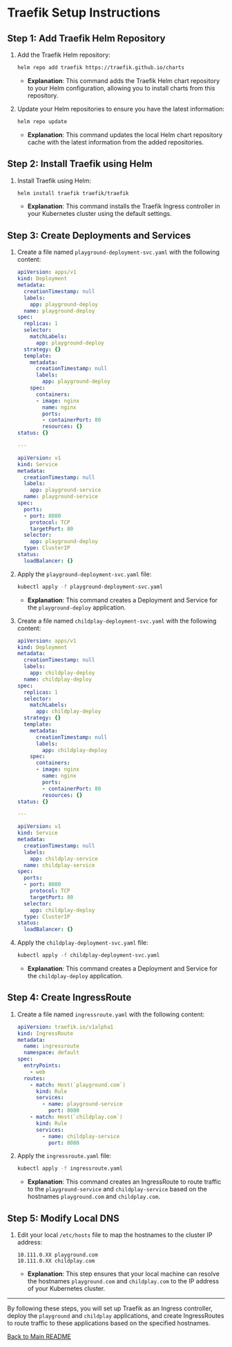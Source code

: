 # Traefik Setup Instructions

## Step 1: Add Traefik Helm Repository

1. Add the Traefik Helm repository:

    ```bash
    helm repo add traefik https://traefik.github.io/charts
    ```

    - **Explanation**: This command adds the Traefik Helm chart repository to your Helm configuration, allowing you to install charts from this repository.

2. Update your Helm repositories to ensure you have the latest information:

    ```bash
    helm repo update
    ```

    - **Explanation**: This command updates the local Helm chart repository cache with the latest information from the added repositories.

## Step 2: Install Traefik using Helm

1. Install Traefik using Helm:

    ```bash
    helm install traefik traefik/traefik
    ```

    - **Explanation**: This command installs the Traefik Ingress controller in your Kubernetes cluster using the default settings.

## Step 3: Create Deployments and Services

1. Create a file named `playground-deployment-svc.yaml` with the following content:

    ```yaml name=playground-deployment-svc.yaml
    apiVersion: apps/v1
    kind: Deployment
    metadata:
      creationTimestamp: null
      labels:
        app: playground-deploy
      name: playground-deploy
    spec:
      replicas: 1
      selector:
        matchLabels:
          app: playground-deploy
      strategy: {}
      template:
        metadata:
          creationTimestamp: null
          labels:
            app: playground-deploy
        spec:
          containers:
          - image: nginx
            name: nginx
            ports:
            - containerPort: 80
            resources: {}
    status: {}

    ---

    apiVersion: v1
    kind: Service
    metadata:
      creationTimestamp: null
      labels:
        app: playground-service
      name: playground-service
    spec:
      ports:
      - port: 8080
        protocol: TCP
        targetPort: 80
      selector:
        app: playground-deploy
      type: ClusterIP
    status:
      loadBalancer: {}
    ```

2. Apply the `playground-deployment-svc.yaml` file:

    ```bash
    kubectl apply -f playground-deployment-svc.yaml
    ```

    - **Explanation**: This command creates a Deployment and Service for the `playground-deploy` application.

3. Create a file named `childplay-deployment-svc.yaml` with the following content:

    ```yaml name=childplay-deployment-svc.yaml
    apiVersion: apps/v1
    kind: Deployment
    metadata:
      creationTimestamp: null
      labels:
        app: childplay-deploy
      name: childplay-deploy
    spec:
      replicas: 1
      selector:
        matchLabels:
          app: childplay-deploy
      strategy: {}
      template:
        metadata:
          creationTimestamp: null
          labels:
            app: childplay-deploy
        spec:
          containers:
          - image: nginx
            name: nginx
            ports:
            - containerPort: 80
            resources: {}
    status: {}

    ---

    apiVersion: v1
    kind: Service
    metadata:
      creationTimestamp: null
      labels:
        app: childplay-service
      name: childplay-service
    spec:
      ports:
      - port: 8080
        protocol: TCP
        targetPort: 80
      selector:
        app: childplay-deploy
      type: ClusterIP
    status:
      loadBalancer: {}
    ```

4. Apply the `childplay-deployment-svc.yaml` file:

    ```bash
    kubectl apply -f childplay-deployment-svc.yaml
    ```

    - **Explanation**: This command creates a Deployment and Service for the `childplay-deploy` application.

## Step 4: Create IngressRoute

1. Create a file named `ingressroute.yaml` with the following content:

    ```yaml name=ingressroute.yaml
    apiVersion: traefik.io/v1alpha1
    kind: IngressRoute
    metadata:
      name: ingressroute
      namespace: default
    spec:
      entryPoints:
        - web
      routes:
        - match: Host(`playground.com`)
          kind: Rule
          services:
            - name: playground-service
              port: 8080
        - match: Host(`childplay.com`)
          kind: Rule
          services:
            - name: childplay-service
              port: 8080
    ```

2. Apply the `ingressroute.yaml` file:

    ```bash
    kubectl apply -f ingressroute.yaml
    ```

    - **Explanation**: This command creates an IngressRoute to route traffic to the `playground-service` and `childplay-service` based on the hostnames `playground.com` and `childplay.com`.

## Step 5: Modify Local DNS

1. Edit your local `/etc/hosts` file to map the hostnames to the cluster IP address:

    ```plaintext
    10.111.0.XX playground.com
    10.111.0.XX childplay.com
    ```

    - **Explanation**: This step ensures that your local machine can resolve the hostnames `playground.com` and `childplay.com` to the IP address of your Kubernetes cluster.

---

By following these steps, you will set up Traefik as an Ingress controller, deploy the `playground` and `childplay` applications, and create IngressRoutes to route traffic to these applications based on the specified hostnames.

[Back to Main README](../README.md)